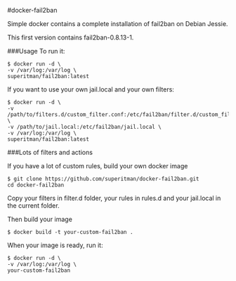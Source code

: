 #docker-fail2ban

Simple docker contains a complete installation of fail2ban on Debian Jessie.

This first version contains fail2ban-0.8.13-1.

###Usage
To run it:
```
$ docker run -d \
-v /var/log:/var/log \
superitman/fail2ban:latest
```
    
If you want to use your own jail.local and your own filters:
```
$ docker run -d \
-v /path/to/filters.d/custom_filter.conf:/etc/fail2ban/filter.d/custom_filter.conf \
-v /path/to/jail.local:/etc/fail2ban/jail.local \
-v /var/log:/var/log \
superitman/fail2ban:latest
```

###Lots of filters and actions

If you have a lot of custom rules, build your own docker image
```
$ git clone https://github.com/superitman/docker-fail2ban.git
cd docker-fail2ban
```
Copy your filters in filter.d folder, your rules in rules.d and your jail.local in the current folder.

Then build your image
```
$ docker build -t your-custom-fail2ban .
```

When your image is ready, run it:
```
$ docker run -d \
-v /var/log:/var/log \
your-custom-fail2ban
```